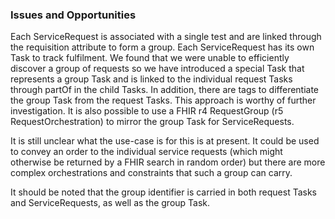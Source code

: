 ### Issues and Opportunities

Each ServiceRequest is associated with a single test and are linked through the requisition attribute to form a group.  Each ServiceRequest has its own Task to track fulfilment.  We found that we were unable to efficiently discover a group of requests so we have introduced a special Task that represents a group Task and is linked to the individual request Tasks through partOf in the child Tasks.  In addition, there are tags to differentiate the group Task from the request Tasks.  This approach is worthy of further investigation.
It is also possible to use a FHIR r4 RequestGroup (r5 RequestOrchestration) to mirror the group Task for ServiceRequests.  

It is still unclear what the use-case is for this is at present.  It could be used to convey an order to the individual service requests (which might otherwise be returned by a FHIR search in random order) but there are more complex orchestrations and constraints that such a group can carry.  

It should be noted that the group identifier is carried in both request Tasks and ServiceRequests, as well as the group Task.
